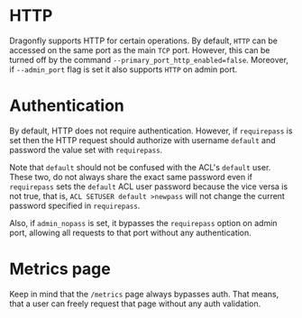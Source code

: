 # HTTP

Dragonfly supports HTTP for certain operations. By default, `HTTP` can be accessed on 
the same port as the main `TCP` port. However, this can be turned off by the command
`--primary_port_http_enabled=false`. Moreover, if `--admin_port` flag is set it also
supports `HTTP` on admin port.

# Authentication
By default, HTTP does not require authentication. However, if `requirepass` is set then
the HTTP request should authorize with username `default` and password the value
set with `requirepass`.

Note that `default` should not be confused with the ACL's `default` user. 
These two, do not always share the exact same password even if `requirepass` sets 
the `default` ACL user password because the vice versa is not true, that is, 
`ACL SETUSER default >newpass` will not change the current password specified in `requirepass`.

Also, if `admin_nopass` is set, it bypasses the `requirepass` option on admin port, allowing
all requests to that port without any authentication.

# Metrics page

Keep in mind that the `/metrics` page always bypasses auth. That means, that a user can freely
request that page without any auth validation.
